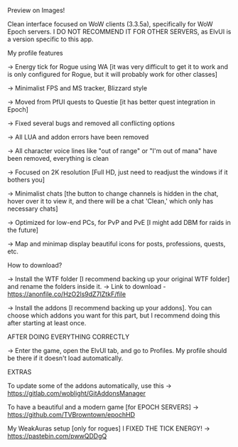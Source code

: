 Preview on Images!

Clean interface focused on WoW clients (3.3.5a), specifically for WoW Epoch servers. I DO NOT RECOMMEND IT FOR OTHER SERVERS, as ElvUI is a version specific to this app.

My profile features

-> Energy tick for Rogue using WA [it was very difficult to get it to work and is only configured for Rogue, but it will probably work for other classes]

-> Minimalist FPS and MS tracker, Blizzard style

-> Moved from PfUI quests to Questie [it has better quest integration in Epoch]

-> Fixed several bugs and removed all conflicting options

-> All LUA and addon errors have been removed

-> All character voice lines like "out of range" or "I'm out of mana" have been removed, everything is clean

-> Focused on 2K resolution [Full HD, just need to readjust the windows if it bothers you]

-> Minimalist chats [the button to change channels is hidden in the chat, hover over it to view it, and there will be a chat 'Clean,' which only has necessary chats]

-> Optimized for low-end PCs, for PvP and PvE [I might add DBM for raids in the future]

-> Map and minimap display beautiful icons for posts, professions, quests, etc.

How to download?

-> Install the WTF folder [I recommend backing up your original WTF folder] and rename the folders inside it.
-> Link to download - https://anonfile.co/HzO2ls9dZ7IZtkF/file 

-> Install the addons [I recommend backing up your addons]. You can choose which addons you want for this part, but I recommend doing this after starting at least once.

AFTER DOING EVERYTHING CORRECTLY

-> Enter the game, open the ElvUI tab, and go to Profiles. My profile should be there if it doesn't load automatically.

EXTRAS

To update some of the addons automatically, use this -> https://gitlab.com/woblight/GitAddonsManager

To have a beautiful and a modern game [for EPOCH SERVERS] -> https://github.com/TVBrowntown/epochHD

My WeakAuras setup [only for rogues] I FIXED THE TICK ENERGY! -> https://pastebin.com/pwwQDDgQ
